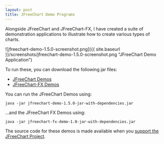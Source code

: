 ```yaml
---
layout: post
title: JFreeChart Demo Programs
---
```

Alongside JFreeChart and JFreeChart-FX, I have created a suite of demonstration applications to illustrate how to create various types of charts.  

![jfreechart-demo-1.5.0-screenshot.png]({{ site.baseurl }}/screenshots/jfreechart-demo-1.5.0-screenshot.png "JFreeChart Demo Application")

To run these, you can download the following jar files:

* [JFreeChart Demos](https://s3-us-west-2.amazonaws.com/jfree-demos/jfreechart-demo-1.5.0-jar-with-dependencies.jar)
* [JFreeChart-FX Demos](https://s3-us-west-2.amazonaws.com/jfree-demos/jfreechart-fx-demo-1.0-jar-with-dependencies.jar)

You can run the JFreeChart Demos using:

`java -jar jfreechart-demo-1.5.0-jar-with-dependencies.jar`

...and the JFreeChart FX Demos using:

`java -jar jfreechart-fx-demo-1.0-jar-with-dependencies.jar`

The source code for these demos is made available when you [support the JFreeChart Project](http://www.jfree.org/jfreechart/devguide.html).
